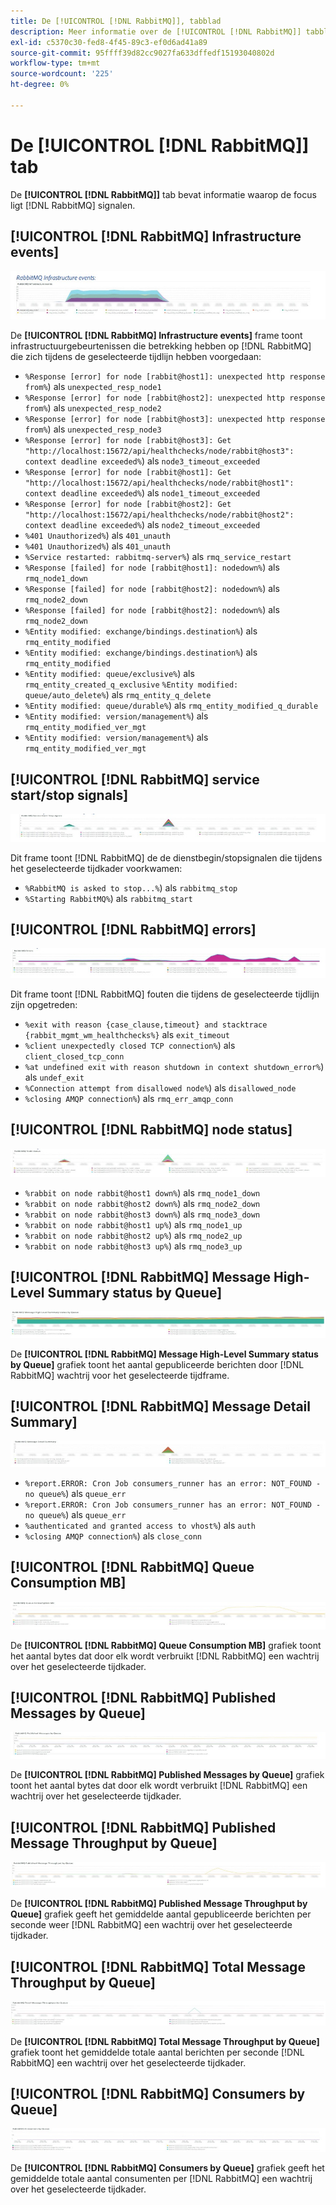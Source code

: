 ```yaml
---
title: De [!UICONTROL [!DNL RabbitMQ]], tabblad
description: Meer informatie over de [!UICONTROL [!DNL RabbitMQ]] tabblad van [!DNL Observation for Adobe Commerce].
exl-id: c5370c30-fed8-4f45-89c3-ef0d6ad41a89
source-git-commit: 95ffff39d82cc9027fa633dffedf15193040802d
workflow-type: tm+mt
source-wordcount: '225'
ht-degree: 0%

---
```


# De [!UICONTROL [!DNL RabbitMQ]] tab

De **[!UICONTROL [!DNL RabbitMQ]]** tab bevat informatie waarop de focus ligt [!DNL RabbitMQ] signalen.

## [!UICONTROL [!DNL RabbitMQ] Infrastructure events]

![[!DNL RabbitMQ] Infrastructuurgebeurtenissen](../../assets/tools/observation-for-adobe-commerce/rabbitmq-tab-1.jpeg)

De **[!UICONTROL [!DNL RabbitMQ] Infrastructure events]** frame toont infrastructuurgebeurtenissen die betrekking hebben op [!DNL RabbitMQ] die zich tijdens de geselecteerde tijdlijn hebben voorgedaan:

* `%Response [error] for node [rabbit@host1]: unexpected http response from%`) als `unexpected_resp_node1`
* `%Response [error] for node [rabbit@host2]: unexpected http response from%`) als `unexpected_resp_node2`
* `%Response [error] for node [rabbit@host3]: unexpected http response from%`) als `unexpected_resp_node3`
* `%Response [error] for node [rabbit@host3]: Get "http://localhost:15672/api/healthchecks/node/rabbit@host3": context deadline exceeded%`) als `node3_timeout_exceeded`
* `%Response [error] for node [rabbit@host1]: Get "http://localhost:15672/api/healthchecks/node/rabbit@host1": context deadline exceeded%`) als `node1_timeout_exceeded`
* `%Response [error] for node [rabbit@host2]: Get "http://localhost:15672/api/healthchecks/node/rabbit@host2": context deadline exceeded%`) als `node2_timeout_exceeded`
* `%401 Unauthorized%`) als `401_unauth`
* `%401 Unauthorized%`) als `401_unauth`
* `%Service restarted: rabbitmq-server%`) als `rmq_service_restart`
* `%Response [failed] for node [rabbit@host1]: nodedown%`) als `rmq_node1_down`
* `%Response [failed] for node [rabbit@host2]: nodedown%`) als `rmq_node2_down`
* `%Response [failed] for node [rabbit@host2]: nodedown%`) als `rmq_node2_down`
* `%Entity modified: exchange/bindings.destination%`) als `rmq_entity_modified`
* `%Entity modified: exchange/bindings.destination%`) als `rmq_entity_modified`
* `%Entity modified: queue/exclusive%`) als `rmq_entity_created_q_exclusive` `%Entity modified: queue/auto_delete%`) als `rmq_entity_q_delete`
* `%Entity modified: queue/durable%`) als `rmq_entity_modified_q_durable`
* `%Entity modified: version/management%`) als `rmq_entity_modified_ver_mgt`
* `%Entity modified: version/management%`) als `rmq_entity_modified_ver_mgt`

## [!UICONTROL [!DNL RabbitMQ] service start/stop signals]

![[!DNL RabbitMQ] start- en stopsignalen van de service](../../assets/tools/observation-for-adobe-commerce/rabbitmq-tab-2.jpeg)

Dit frame toont [!DNL RabbitMQ] de de dienstbegin/stopsignalen die tijdens het geselecteerde tijdkader voorkwamen:

* `%RabbitMQ is asked to stop...%`) als `rabbitmq_stop`
* `%Starting RabbitMQ%`) als `rabbitmq_start`

## [!UICONTROL [!DNL RabbitMQ] errors]

![[!DNL RabbitMQ] fouten](../../assets/tools/observation-for-adobe-commerce/rabbitmq-tab-3.jpeg)

Dit frame toont [!DNL RabbitMQ] fouten die tijdens de geselecteerde tijdlijn zijn opgetreden:

* `%exit with reason {case_clause,timeout} and stacktrace {rabbit_mgmt_wm_healthchecks%}` als `exit_timeout`
* `%client unexpectedly closed TCP connection%`) als `client_closed_tcp_conn`
* `%at undefined exit with reason shutdown in context shutdown_error%`) als `undef_exit`
* `%Connection attempt from disallowed node%`) als `disallowed_node`
* `%closing AMQP connection%`) als `rmq_err_amqp_conn`

## [!UICONTROL [!DNL RabbitMQ] node status]

![[!DNL RabbitMQ] knooppuntstatus](../../assets/tools/observation-for-adobe-commerce/rabbitmq-tab-4.jpeg)

* `%rabbit on node rabbit@host1 down%`) als `rmq_node1_down`
* `%rabbit on node rabbit@host2 down%`) als `rmq_node2_down`
* `%rabbit on node rabbit@host3 down%`) als `rmq_node3_down`
* `%rabbit on node rabbit@host1 up%`) als `rmq_node1_up`
* `%rabbit on node rabbit@host2 up%`) als `rmq_node2_up`
* `%rabbit on node rabbit@host3 up%`) als `rmq_node3_up`

## [!UICONTROL [!DNL RabbitMQ] Message High-Level Summary status by Queue]

![[!DNL RabbitMQ] Samenvattingsstatus op hoog niveau van het bericht door Rij](../../assets/tools/observation-for-adobe-commerce/rabbitmq-tab-5.jpeg)

De **[!UICONTROL [!DNL RabbitMQ] Message High-Level Summary status by Queue]** grafiek toont het aantal gepubliceerde berichten door [!DNL RabbitMQ] wachtrij voor het geselecteerde tijdframe.

## [!UICONTROL [!DNL RabbitMQ] Message Detail Summary]

![[!DNL RabbitMQ] Overzicht van berichtdetails](../../assets/tools/observation-for-adobe-commerce/rabbitmq-tab-6.jpeg)

* `%report.ERROR: Cron Job consumers_runner has an error: NOT_FOUND - no queue%`) als `queue_err`
* `%report.ERROR: Cron Job consumers_runner has an error: NOT_FOUND - no queue%`) als `queue_err`
* `%authenticated and granted access to vhost%`) als `auth`
* `%closing AMQP connection%`) als `close_conn`

## [!UICONTROL [!DNL RabbitMQ] Queue Consumption MB]

![[!DNL RabbitMQ] Wachtrijverbruik MB](../../assets/tools/observation-for-adobe-commerce/rabbitmq-tab-7.jpeg)

De **[!UICONTROL [!DNL RabbitMQ] Queue Consumption MB]** grafiek toont het aantal bytes dat door elk wordt verbruikt [!DNL RabbitMQ] een wachtrij over het geselecteerde tijdkader.

## [!UICONTROL [!DNL RabbitMQ] Published Messages by Queue]

![[!DNL RabbitMQ] Gepubliceerde Berichten door Wachtrij](../../assets/tools/observation-for-adobe-commerce/rabbitmq-tab-8.jpeg)

De **[!UICONTROL [!DNL RabbitMQ] Published Messages by Queue]** grafiek toont het aantal bytes dat door elk wordt verbruikt [!DNL RabbitMQ] een wachtrij over het geselecteerde tijdkader.

## [!UICONTROL [!DNL RabbitMQ] Published Message Throughput by Queue]

![[!DNL RabbitMQ] Gepubliceerde Doorvoer van Bericht door Rij](../../assets/tools/observation-for-adobe-commerce/rabbitmq-tab-9.jpeg)

De **[!UICONTROL [!DNL RabbitMQ] Published Message Throughput by Queue]** grafiek geeft het gemiddelde aantal gepubliceerde berichten per seconde weer [!DNL RabbitMQ] een wachtrij over het geselecteerde tijdkader.

## [!UICONTROL [!DNL RabbitMQ] Total Message Throughput by Queue]

![[!DNL RabbitMQ] Totale Doorvoer van bericht door Wachtrij](../../assets/tools/observation-for-adobe-commerce/rabbitmq-tab-10.jpeg)

De **[!UICONTROL [!DNL RabbitMQ] Total Message Throughput by Queue]** grafiek toont het gemiddelde totale aantal berichten per seconde [!DNL RabbitMQ] een wachtrij over het geselecteerde tijdkader.

## [!UICONTROL [!DNL RabbitMQ] Consumers by Queue]

![[!DNL RabbitMQ] Consumenten op Wachtrij](../../assets/tools/observation-for-adobe-commerce/rabbitmq-tab-11.jpeg)

De **[!UICONTROL [!DNL RabbitMQ] Consumers by Queue]** grafiek geeft het gemiddelde totale aantal consumenten per [!DNL RabbitMQ] een wachtrij over het geselecteerde tijdkader.
